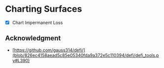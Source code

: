 # Charting Surfaces

- [x] Chart Impermanent Loss 

## Acknowledgment
- [https://github.com/gauss314/defi/](blob/826ec4158aead5c85e05340fda9a372e5c110394/defi/defi_tools.py#L390)
